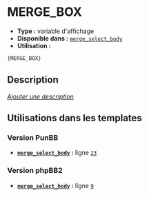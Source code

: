 # MERGE_BOX
* __Type :__ variable d'affichage
* __Disponible dans :__ [`merge_select_body`](../tpl/var/merge_select_body.md)
* __Utilisation :__

```html
{MERGE_BOX}
```

## Description
[*Ajouter une description*](https://fa-tvars.appspot.com/var/MERGE_BOX)

## Utilisations dans les templates

### Version PunBB
* __[`merge_select_body`](../tpl/var/merge_select_body.md#readme) :__ ligne [`23`](../tpl/src/punbb/merge_select_body.tpl#L23)

### Version phpBB2
* __[`merge_select_body`](../tpl/var/merge_select_body.md#readme) :__ ligne [`9`](../tpl/src/subsilver/merge_select_body.tpl#L9)